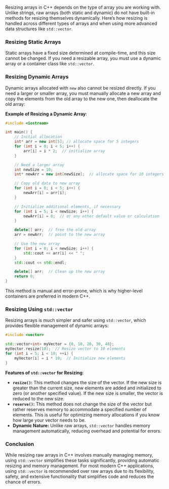 Resizing arrays in C++ depends on the type of array you are working with. Unlike strings, raw arrays (both static and dynamic) do not have built-in methods for resizing themselves dynamically. Here’s how resizing is handled across different types of arrays and when using more advanced data structures like `std::vector`.

### Resizing Static Arrays

Static arrays have a fixed size determined at compile-time, and this size cannot be changed. If you need a resizable array, you must use a dynamic array or a container class like `std::vector`.

### Resizing Dynamic Arrays

Dynamic arrays allocated with `new` also cannot be resized directly. If you need a larger or smaller array, you must manually allocate a new array and copy the elements from the old array to the new one, then deallocate the old array:

**Example of Resizing a Dynamic Array**:

```cpp
#include <iostream>

int main() {
    // Initial allocation
    int* arr = new int[5]; // allocate space for 5 integers
    for (int i = 0; i < 5; i++) {
        arr[i] = i * 2;  // initialize array
    }

    // Need a larger array
    int newSize = 10;
    int* newArr = new int[newSize];  // allocate space for 10 integers

    // Copy old data to new array
    for (int i = 0; i < 5; i++) {
        newArr[i] = arr[i];
    }

    // Initialize additional elements, if necessary
    for (int i = 5; i < newSize; i++) {
        newArr[i] = 0;  // or any other default value or calculation
    }

    delete[] arr;  // free the old array
    arr = newArr;  // point to the new array

    // Use the new array
    for (int i = 0; i < newSize; i++) {
        std::cout << arr[i] << " ";
    }
    std::cout << std::endl;

    delete[] arr;  // Clean up the new array
    return 0;
}

```

This method is manual and error-prone, which is why higher-level containers are preferred in modern C++.

### Resizing Using `std::vector`

Resizing arrays is much simpler and safer using `std::vector`, which provides flexible management of dynamic arrays:

```cpp
#include <vector>

std::vector<int> myVector = {0, 10, 20, 30, 40};
myVector.resize(10);  // Resize vector to 10 elements
for (int i = 5; i < 10; ++i) {
    myVector[i] = i * 10;  // Initialize new elements
}
```

**Features of `std::vector` for Resizing**:

- **`resize()`:** This method changes the size of the vector. If the new size is greater than the current size, new elements are added and initialized to zero (or another specified value). If the new size is smaller, the vector is reduced to the new size.
- **`reserve()`:** This method does not change the size of the vector but rather reserves memory to accommodate a specified number of elements. This is useful for optimizing memory allocations if you know how large your vector needs to be.
- **Dynamic Nature:** Unlike raw arrays, `std::vector` handles memory management automatically, reducing overhead and potential for errors.

### Conclusion

While resizing raw arrays in C++ involves manually managing memory, using `std::vector` simplifies these tasks significantly, providing automatic resizing and memory management. For most modern C++ applications, using `std::vector` is recommended over raw arrays due to its flexibility, safety, and extensive functionality that simplifies code and reduces the chance of errors.
